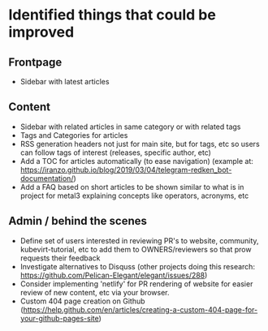 # Identified things that could be improved

## Frontpage

- Sidebar with latest articles

## Content

- Sidebar with related articles in same category or with related tags
- Tags and Categories for articles
- RSS generation headers not just for main site, but for tags, etc so users can follow tags of interest (releases, specific author, etc)
- Add a TOC for articles automatically (to ease navigation) (example at: https://iranzo.github.io/blog/2019/03/04/telegram-redken_bot-documentation/)
- Add a FAQ based on short articles to be shown similar to what is in project for metal3 explaining concepts like operators, acronyms, etc

## Admin / behind the scenes

- Define set of users interested in reviewing PR's to website, community, kubevirt-tutorial, etc to add them to OWNERS/reviewers so that prow requests their feedback
- Investigate alternatives to Disquss (other projects doing this research: https://github.com/Pelican-Elegant/elegant/issues/288)
- Consider implementing 'netlify' for PR rendering of website for easier review of new content, etc via your browser.
- Custom 404 page creation on Github (https://help.github.com/en/articles/creating-a-custom-404-page-for-your-github-pages-site)
